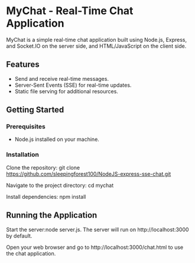 # MyChat - Real-Time Chat Application

MyChat is a simple real-time chat application built using Node.js, Express, and Socket.IO on the server side, and HTML/JavaScript on the client side.

## Features

- Send and receive real-time messages.
- Server-Sent Events (SSE) for real-time updates.
- Static file serving for additional resources.

## Getting Started

### Prerequisites
- Node.js installed on your machine.

### Installation

Clone the repository:
   git clone https://github.com/sleepingforest100/NodeJS-express-sse-chat.git 
   
Navigate to the project directory: cd mychat

Install dependencies: npm install

## Running the Application
Start the server:node server.js. 
The server will run on http://localhost:3000 by default.

Open your web browser and go to http://localhost:3000/chat.html to use the chat application.

